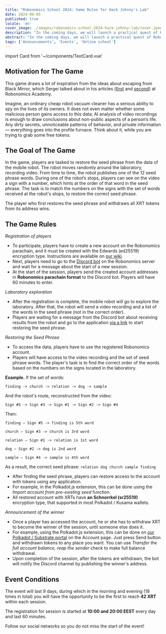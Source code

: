 ```yaml
---
title: "Robonomics School 2024: Game Rules for Hack Johnny's Lab"
date: 2024-06-05
published: true
locale: 'en'
cover_image: ./images/robonomics-school-2024-hack-johnny-lab/cover.jpeg
description: "In the coming days, we will launch a practical quest of Robonomics School 2024, during which you will be able to feel like a real privacy violator and even 'steal' tokens. Interested? Check out the rules for the game 'Hack Johnny's lab'!"
abstract: "In the coming days, we will launch a practical quest of Robonomics School 2024, during which you will be able to feel like a real privacy violator and even 'steal' tokens. Interested? Check out the rules for the game Hack Johnny's Lab!"
tags: ['Announcements', 'Events', 'Online school']
---
```

import Card from '~/components/TextCard.vue'


## Motivation for The Game

This game draws a lot of inspiration from the ideas about escaping from Black Mirror, which Sergei talked about in his articles ([first](https://robonomics.academy/en/learn/escape-from-black-mirror/overview/) and [second](https://robonomics.academy/en/learn/school-2024-iot-vs-ai/overview/)) at Robonomics Academy.

Imagine, an ordinary cheap robot vacuum cleaner has a serious ability to spy on the lives of its owners. It does not even matter whether some malicious person gains access to this data; AI analysis of video recordings is enough to draw conclusions about non-public aspects of a person’s life. Any dirty secrets, unnoticeable patterns of behavior, and private information — everything goes into the profile furnace. Think about it, while you are trying to grab some free tokens.

## The Goal of The Game

In the game, players are tasked to restore the seed phrase from the data of the mobile robot. The robot moves randomly around the laboratory, recording video. From time to time, the robot publishes one of the 12 seed phrase words. During one of the robot’s stops, players can see on the video a sign with a number, which hints at the order of that word in the seed phrase. The task is to match the numbers on the signs with the set of words received at the robot's stops, to restore the correct seed phrase.

The player who first restores the seed phrase and withdraws all XRT tokens from its address wins.

## The Game Rules

*Registration of players*

- To participate, players have to create a new account on the Robonomics parachain, and it must be created with the Edwards (ed25519) encryption type. Instructions are available on [our wiki](https://wiki.robonomics.network/docs/create-account-in-dapp/).
- Next, players need to go to the [Discord bot](https://discordapp.com/channels/803947358492557312/1245395009964871772) on the Robonomics server and wait for a message about the start of a new session.
- At the start of the session, players send the created account addresses in **Robonomics parachain format** to the Discord bot. Players will have 60 minutes to enter.

*Laboratory exploration*

- After the registration is complete, the mobile robot will go to explore the laboratory. After that, the robot will send a video recording and a list of the words in the seed phrase (not in the correct order).
- Players are waiting for a message from the Discord bot about receiving results from the robot and go to the application [via a link](https://robonomics.academy/en/demoapps/johnnyb-lab/) to start restoring the seed phrase.

*Restoring the Seed Phrase*

- To access the data, players have to use the registered Robonomics account.
- Players will have access to the video recording and the set of seed phrase words. The player's task is to find the correct order of the words based on the numbers on the signs located in the laboratory.

<Card alignContent="left">

**Example.** If the set of words: 

`finding -> church -> relation -> dog -> sample`

And the robot's route, reconstructed from the video: 

`Sign #5 -> Sign #3 -> Sign #1 -> Sign #2 -> Sign #4`

Then:

`finding — Sign #5 -> finding is 5th word`

`church — Sign #3 -> church is 3rd word`

`relation — Sign #1 -> relation is 1st word`

`dog — Sign #2 -> dog is 2nd word`

`sample — Sign #4 -> sample is 4th word`

As a result, the correct seed phrase: `relation dog church sample finding`

</Card>


- After finding the seed phrase, players can restore access to the account with tokens using any application.
- For example, in the Polkadot.js extension, this can be done using the *Import account from pre-existing seed* function.
- All restored account with XRTs have **an Schnorrkel (sr25519)** encryption type, that supported in most Polkadot / Kusama wallets.


*Announcement of the winner*

- Once a player has accessed the account, he or she has to withdraw XRT to become the winner of the session, until someone else does it.
- For example, using the Polkadot.js extension, this can be done on [our Polkadot / Substrate portal](https://polkadot.js.org/apps/?rpc=wss%3A%2F%2Fkusama.rpc.robonomics.network%2F#/accounts) on the Account page. Just press Send button and withdrawn tokens to any place you want. You can use *Transfer the full account balance, reap the sender* check to make full balance withdrawal.
- Upon completion of the session, after the tokens are withdrawn, the bot will notify the Discord channel by publishing the winner's address.

## Event Conditions

The event will last 9 days, during which in the morning and evening (18 times in total) you will have the opportunity to be the first to reach **42 XRT** within each session.

The registration for session is started at **10:00 and 20:00 EEST** every day and last 60 minutes.

Follow our social networks so you do not miss the start of the event!